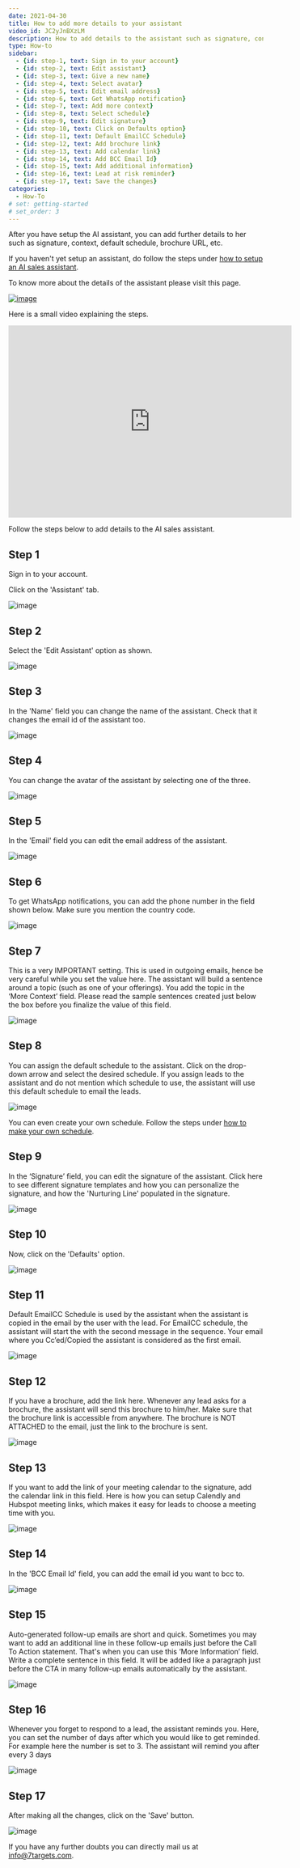 ```yaml
---
date: 2021-04-30
title: How to add more details to your assistant
video_id: JC2yJnBXzLM
description: How to add details to the assistant such as signature, context, default schedule, brochure url, etc.
type: How-to
sidebar:
  - {id: step-1, text: Sign in to your account}
  - {id: step-2, text: Edit assistant}
  - {id: step-3, text: Give a new name}
  - {id: step-4, text: Select avatar}
  - {id: step-5, text: Edit email address}
  - {id: step-6, text: Get WhatsApp notification}
  - {id: step-7, text: Add more context}
  - {id: step-8, text: Select schedule}
  - {id: step-9, text: Edit signature}
  - {id: step-10, text: Click on Defaults option}
  - {id: step-11, text: Default EmailCC Schedule}
  - {id: step-12, text: Add brochure link}
  - {id: step-13, text: Add calendar link}
  - {id: step-14, text: Add BCC Email Id}
  - {id: step-15, text: Add additional information}
  - {id: step-16, text: Lead at risk reminder}
  - {id: step-17, text: Save the changes}  
categories:
  - How-To
# set: getting-started
# set_order: 3
---
```


After you have setup the AI assistant, you can add further details to her such as signature, context, default schedule, brochure URL, etc.


If you haven't yet setup an assistant, do follow the steps under [how to setup an AI sales assistant](https://help.7targets.ai/how-to-setup-ai-sales-assistant/).

To know more about the details of the assistant please visit this page.

[![image](../../images/details-of-assistant-btn.png)](https://help.7targets.ai/getting-responses/assistant-details/#assistant-default)


Here is a small video explaining the steps.

<div class="video-container">
    <iframe src="https://www.youtube.com/embed/ELaE7f0mi4A" height="380" width="560" 
    allow="autoplay; encrypted-media"
    frameborder="0">
    </iframe>
</div>


Follow the steps below to add details to the AI sales assistant.

## Step 1

Sign in to your account. 

Click on the 'Assistant' tab.

![image](../../images/lead-nurturing-1.png)


## Step 2

Select the 'Edit Assistant' option as shown.

![image](../../images/details-of-assistant-2.png)


## Step 3

In the 'Name' field you can change the name of the assistant. Check that it changes the email id of the assistant too.

![image](../../images/details-of-assistant-3.png)


## Step 4

You can change the avatar of the assistant by selecting one of the three.

![image](../../images/details-of-assistant-4.png)


## Step 5

In the 'Email' field you can edit the email address of the assistant.

![image](../../images/details-of-assistant-5.png)


## Step 6

To get WhatsApp notifications, you can add the phone number in the field shown below. Make sure you mention the country code.

![image](../../images/details-of-assistant-6.png)


## Step 7

This is a very IMPORTANT setting. This is used in outgoing emails, hence be very careful while you set the value here. The assistant will build a sentence around a topic (such as one of your offerings). You add the topic in the ‘More Context’ field. Please read the sample sentences created just below the box before you finalize the value of this field.

![image](../../images/details-of-assistant-7.png)


## Step 8

You can assign the default schedule to the assistant. Click on the drop-down arrow and select the desired schedule. If you assign leads to the assistant and do not mention which schedule to use, the assistant will use this default schedule to email the leads. 

![image](../../images/details-of-assistant-8.png)

You can even create your own schedule. Follow the steps under [how to make your own schedule](https://help.7targets.ai/how-to-schedule-followups/).

## Step 9

In the ‘Signature’ field, you can edit the signature of the assistant. Click here to see different signature templates and how you can personalize the signature, and how the 'Nurturing Line' populated in the signature. 

![image](../../images/details-of-assistant-9.png)

## Step 10

Now, click on the 'Defaults' option.

![image](../../images/details-of-assistant-10.png)

## Step 11

Default EmailCC Schedule is used by the assistant when the assistant is copied in the email by the user with the lead. For EmailCC schedule, the  assistant will start the with the second message in the sequence. Your email where you Cc’ed/Copied the assistant is considered as the first email.

![image](../../images/details-of-assistant-11.png)

## Step 12

If you have a brochure, add the link here. Whenever any lead asks for a brochure, the assistant will send this brochure to him/her. Make sure that the brochure link is accessible from anywhere. The brochure is NOT ATTACHED to the email, just the link to the brochure is sent.  

![image](../../images/details-of-assistant-12.png)

## Step 13

If you want to add the link of your meeting calendar to the signature, add the calendar link in this field. Here is how you can setup Calendly and Hubspot meeting links, which makes it easy for leads to choose a meeting time with you. 

![image](../../images/details-of-assistant-13.png)

## Step 14

In the 'BCC Email Id' field, you can add the email id you want to bcc to.

![image](../../images/details-of-assistant-14.png)


## Step 15

Auto-generated follow-up emails are short and quick. Sometimes you may want to add an additional line in these follow-up emails just before the Call To Action statement. That's when you can use this ‘More Information’ field. Write a complete sentence in this field. It will be added like a paragraph just before the CTA in many follow-up emails automatically by the assistant. 

![image](../../images/details-of-assistant-15.png)

## Step 16

Whenever you forget to respond to a lead, the assistant reminds you. Here, you can set the number of days after which you would like to get reminded. For example here the number is set to 3. The assistant will remind you after every 3 days

![image](../../images/details-of-assistant-16.png)


## Step 17

After making all the changes, click on the 'Save' button.

![image](../../images/details-of-assistant-17.png)

If you have any further doubts you can directly mail us at info@7targets.com.